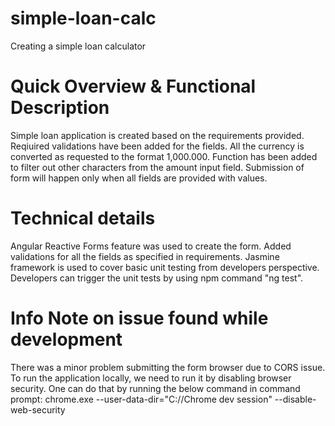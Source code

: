 # simple-loan-calc
Creating a simple loan calculator

# Quick Overview & Functional Description
Simple loan application is created based on the requirements provided.
Reqiuired validations have been added for the fields.
All the currency is converted as requested to the format 1,000.000.
Function has been added to filter out other characters from the amount input field.
Submission of form will happen only when all fields are provided with values.

# Technical details
Angular Reactive Forms feature was used to create the form.
Added validations for all the fields as specified in requirements.
Jasmine framework is used to cover basic unit testing from developers perspective.
Developers can trigger the unit tests by using npm command "ng test".

# Info Note on issue found while development
There was a minor problem submitting the form browser due to CORS issue.
To run the application locally, we need to run it by disabling browser security.
One can do that by running the below command in command prompt:
chrome.exe --user-data-dir="C://Chrome dev session" --disable-web-security









